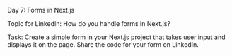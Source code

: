 Day 7: Forms in Next.js


Topic for LinkedIn: How do you handle forms in Next.js?

Task:
Create a simple form in your Next.js project that takes user input and displays it on the page. Share the code for your form on LinkedIn.
